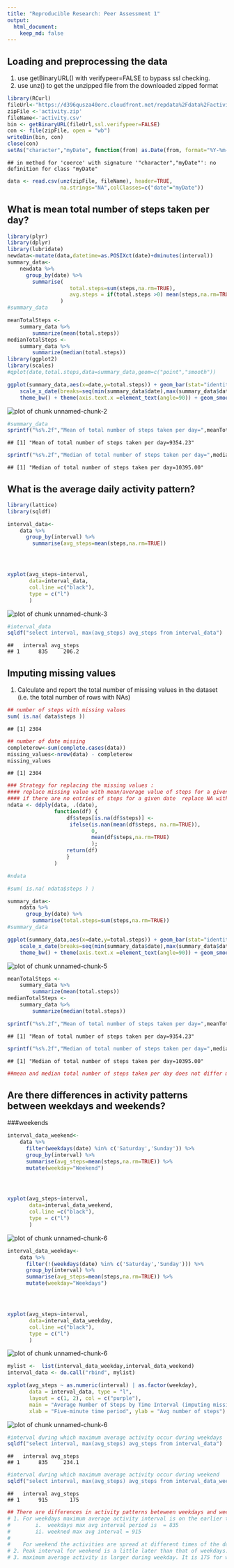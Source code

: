 ```yaml
---
title: "Reproducible Research: Peer Assessment 1"
output:
  html_document:
    keep_md: false
---
```



## Loading and preprocessing the data
1. use getBinaryURL() with verifypeer=FALSE to bypass ssl checking.
2. use unz() to get the unzipped file from the downloaded zipped format 

```r
library(RCurl)
fileUrl<-"https://d396qusza40orc.cloudfront.net/repdata%2Fdata%2Factivity.zip"  
zipFile <-'activity.zip'   
fileName<-'activity.csv'  
bin <- getBinaryURL(fileUrl,ssl.verifypeer=FALSE)
con <- file(zipFile, open = "wb")
writeBin(bin, con)
close(con)
setAs("character","myDate", function(from) as.Date(from, format="%Y-%m-%d"))  
```

```
## in method for 'coerce' with signature '"character","myDate"': no definition for class "myDate"
```

```r
data <- read.csv(unz(zipFile, fileName), header=TRUE, 
                 na.strings="NA",colClasses=c("date"="myDate")) 
```
## What is mean total number of steps taken per day?

```r
library(plyr)
library(dplyr)
library(lubridate)
newdata<-mutate(data,datetime=as.POSIXct(date)+dminutes(interval))
summary_data<-
    newdata %>%
      group_by(date) %>% 
        summarise(
                    total.steps=sum(steps,na.rm=TRUE),
                    avg.steps = if(total.steps >0) mean(steps,na.rm=TRUE) else 0
                 )
#summary_data

meanTotalSteps <-
    summary_data %>%
        summarize(mean(total.steps))
medianTotalSteps <-
    summary_data %>%
        summarize(median(total.steps))
library(ggplot2)
library(scales)
#qplot(date,total.steps,data=summary_data,geom=c("point","smooth"))

ggplot(summary_data,aes(x=date,y=total.steps)) + geom_bar(stat="identity")+
    scale_x_date(breaks=seq(min(summary_data$date),max(summary_data$date),7)) +
    theme_bw() + theme(axis.text.x =element_text(angle=90)) + geom_smooth(method ="lm")
```

![plot of chunk unnamed-chunk-2](figure/unnamed-chunk-2.png) 

```r
#summary_data
sprintf("%s%.2f","Mean of total number of steps taken per day=",meanTotalSteps)
```

```
## [1] "Mean of total number of steps taken per day=9354.23"
```

```r
sprintf("%s%.2f","Median of total number of steps taken per day=",medianTotalSteps)
```

```
## [1] "Median of total number of steps taken per day=10395.00"
```



## What is the average daily activity pattern?

```r
library(lattice)
library(sqldf)

interval_data<-
    data %>%
      group_by(interval) %>% 
        summarise(avg_steps=mean(steps,na.rm=TRUE))




xyplot(avg_steps~interval, 
       data=interval_data,
       col.line =c("black"),
       type = c("l")
       )
```

![plot of chunk unnamed-chunk-3](figure/unnamed-chunk-3.png) 

```r
#interval_data
sqldf("select interval, max(avg_steps) avg_steps from interval_data")
```

```
##   interval avg_steps
## 1      835     206.2
```
## Imputing missing values
1. Calculate and report the total number of missing values in the dataset (i.e. the total number of rows with NAs)

```r
## number of steps with missing values
sum( is.na( data$steps ))
```

```
## [1] 2304
```

```r
## number of date missing
completerow<-sum(complete.cases(data))
missing_values<-nrow(data) - completerow
missing_values
```

```
## [1] 2304
```

```r
### Strategy for replacing the missing values :
#### replace missing value with mean/average value of steps for a given date.
#### if there are no entries of steps for a given date  replace NA with 0
ndata <- ddply(data, .(date), 
               function(df) {
                   df$steps[is.na(df$steps)] <- 
                    ifelse(is.nan(mean(df$steps, na.rm=TRUE)),
                           0,
                           mean(df$steps,na.rm=TRUE)
                           ); 
                   return(df)
                   }
               )

#ndata
```


```r
#sum( is.na( ndata$steps ) ) 

summary_data<-  
    ndata %>%  
      group_by(date) %>% 
        summarise(total.steps=sum(steps,na.rm=TRUE)) 
#summary_data  

ggplot(summary_data,aes(x=date,y=total.steps)) + geom_bar(stat="identity")+
    scale_x_date(breaks=seq(min(summary_data$date),max(summary_data$date),7)) +
    theme_bw() + theme(axis.text.x =element_text(angle=90)) + geom_smooth(method ="lm")
```

![plot of chunk unnamed-chunk-5](figure/unnamed-chunk-5.png) 

```r
meanTotalSteps <-  
    summary_data %>%  
        summarize(mean(total.steps))  
medianTotalSteps <-  
    summary_data %>%  
        summarize(median(total.steps))  

sprintf("%s%.2f","Mean of total number of steps taken per day=",meanTotalSteps)
```

```
## [1] "Mean of total number of steps taken per day=9354.23"
```

```r
sprintf("%s%.2f","Median of total number of steps taken per day=",medianTotalSteps)
```

```
## [1] "Median of total number of steps taken per day=10395.00"
```

```r
##mean and median total number of steps taken per day does not differ much after the imputing. This is due to the fact that the set of NAs are missing only for days where the whole set of data is missing for a day.
```


## Are there differences in activity patterns between weekdays and weekends?
###weekends

```r
interval_data_weekend<-  
    data %>%  
      filter(weekdays(date) %in% c('Saturday','Sunday')) %>%   
      group_by(interval) %>%     
      summarise(avg_steps=mean(steps,na.rm=TRUE)) %>%
      mutate(weekday="Weekend")




xyplot(avg_steps~interval,   
       data=interval_data_weekend,  
       col.line =c("black"),  
       type = c("l")  
       )
```

![plot of chunk unnamed-chunk-6](figure/unnamed-chunk-61.png) 

```r
interval_data_weekday<-  
    data %>%  
      filter(!(weekdays(date) %in% c('Saturday','Sunday'))) %>%   
      group_by(interval) %>%     
      summarise(avg_steps=mean(steps,na.rm=TRUE)) %>%
      mutate(weekday="Weekdays")




xyplot(avg_steps~interval,   
       data=interval_data_weekday,  
       col.line =c("black"),  
       type = c("l")  
       )
```

![plot of chunk unnamed-chunk-6](figure/unnamed-chunk-62.png) 

```r
mylist <-  list(interval_data_weekday,interval_data_weekend)
interval_data <- do.call("rbind", mylist)

xyplot(avg_steps ~ as.numeric(interval) | as.factor(weekday), 
       data = interval_data, type = "l", 
       layout = c(1, 2), col = c("purple"),
       main = "Average Number of Steps by Time Interval (imputing missing values)", 
       xlab = "Five-minute time period", ylab = "Avg number of steps")
```

![plot of chunk unnamed-chunk-6](figure/unnamed-chunk-63.png) 

```r
#interval during which maximum average activity occur during weekdays
sqldf("select interval, max(avg_steps) avg_steps from interval_data")  
```

```
##   interval avg_steps
## 1      835     234.1
```

```r
#interval during which maximum average activity occur during weekend
sqldf("select interval, max(avg_steps) avg_steps from interval_data_weekend")
```

```
##   interval avg_steps
## 1      915       175
```

```r
## There are differences in activity patterns beteween weekdays and weekend as follow
# 1. For weekdays maximum average activity interval is on the earlier time of the day. 
#        i.  weekdays max avg interval period is  = 835
#        ii. weekned max avg interval = 915
#
#    For weekend the activities are spread at different times of the day 
# 2. Peak interval for weekend is a little later than that of weekdays.
# 3. maximum average activity is larger during weekday. It is 175 for weekends and 234 for weekdays as shown in the above .
```
